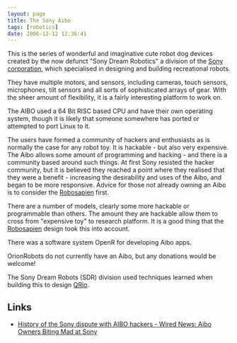 ```yaml
---
layout: page
title: The Sony Aibo
tags: [robotics]
date: 2006-12-12 12:36:41
---
```

This is the series of wonderful and imaginative cute robot dog devices created by the now defunct "Sony Dream Robotics" a division of the [Sony corporation](/wiki/sony.html "Sony"), which specialised in designing and building recreational robots.

They have multiple motors, and sensors, including cameras, touch sensors, microphones, tilt sensors and all sorts of sophisticated arrays of gear. With the sheer amount of flexibility, it is a fairly interesting platform to work on.

The AIBO used a 64 Bit RISC based CPU and have their own operating system, though it is likely that someone somewhere has ported or attempted to port Linux to it.

The users have formed a community of hackers and enthusiasts as is normally the case for any robot toy. It is hackable - but also very expensive. The Aibo allows some amount of programming and hacking - and there is a community based around such things. At first Sony resisted the hacker community, but it is believed they reached a point where they realised that they were a benefit - increasing the desirability and uses of the Aibo, and began to be more responsive. Advice for those not already owning an Aibo is to consider the [Robosapien](/wiki/robosapien.html "RoboSapien") first.

There are a number of models, clearly some more hackable or programmable than others. The amount they are hackable allow them to cross from "expensive toy" to research platform. It is a good thing that the [Robosapien](/wiki/robosapien.html "RoboSapien") design took this into account.

There was a software system OpenR for developing Aibo apps.

OrionRobots do not currently have an Aibo, but any donations would be welcome!

The Sony Dream Robots (SDR) division used techniques learned when building this to design [QRio](/wiki/qrio.html "Qrio").

## Links

- [History of the Sony dispute with AIBO hackers - Wired News: Aibo Owners Biting Mad at Sony](https://www.wired.com/2001/11/aibo-owners-biting-mad-at-sony/)
